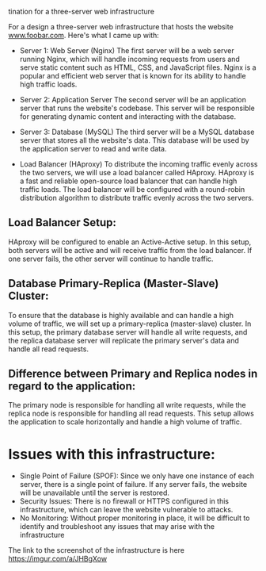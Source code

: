 
tination for a three-server web infrastructure

For a design a three-server web infrastructure that hosts the website www.foobar.com. Here's what I came up with:

* Server 1: Web Server (Nginx)
The first server will be a web server running Nginx, which will handle incoming requests from users and serve static content such as HTML, CSS, and JavaScript files. Nginx is a popular and efficient web server that is known for its ability to handle high traffic loads.

* Server 2: Application Server
The second server will be an application server that runs the website's codebase. This server will be responsible for generating dynamic content and interacting with the database.

* Server 3: Database (MySQL)
The third server will be a MySQL database server that stores all the website's data. This database will be used by the application server to read and write data.

* Load Balancer (HAproxy)
To distribute the incoming traffic evenly across the two servers, we will use a load balancer called HAproxy. HAproxy is a fast and reliable open-source load balancer that can handle high traffic loads. The load balancer will be configured with a round-robin distribution algorithm to distribute traffic evenly across the two servers.

## Load Balancer Setup:
HAproxy will be configured to enable an Active-Active setup. In this setup, both servers will be active and will receive traffic from the load balancer. If one server fails, the other server will continue to handle traffic.

## Database Primary-Replica (Master-Slave) Cluster:
To ensure that the database is highly available and can handle a high volume of traffic, we will set up a primary-replica (master-slave) cluster. In this setup, the primary database server will handle all write requests, and the replica database server will replicate the primary server's data and handle all read requests.

## Difference between Primary and Replica nodes in regard to the application:
The primary node is responsible for handling all write requests, while the replica node is responsible for handling all read requests. This setup allows the application to scale horizontally and handle a high volume of traffic.

# Issues with this infrastructure:

* Single Point of Failure (SPOF): Since we only have one instance of each server, there is a single point of failure. If any server fails, the website will be unavailable until the server is restored.
* Security Issues: There is no firewall or HTTPS configured in this infrastructure, which can leave the website vulnerable to attacks.
* No Monitoring: Without proper monitoring in place, it will be difficult to identify and troubleshoot any issues that may arise with the infrastructure

The link to the screenshot of the infrastructure is here https://imgur.com/a/JHBgXow
